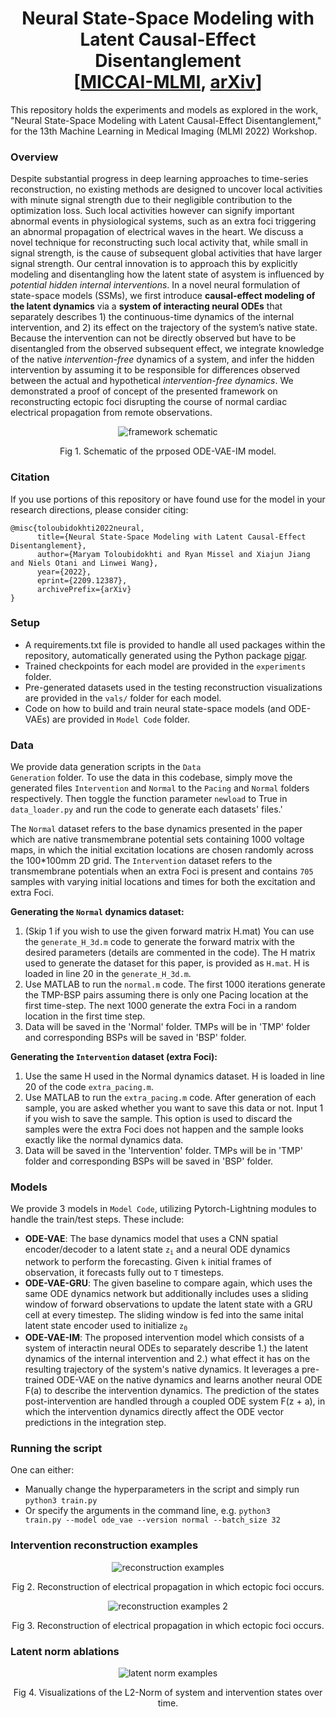 <h1 align='center'>Neural State-Space Modeling with <br>Latent Causal-Effect Disentanglement<br>
   [<a href='https://sites.google.com/view/mlmi2022/'>MICCAI-MLMI</a>, <a href='https://arxiv.org/abs/2209.12387'>arXiv</a>]</h2>
<p>This repository holds the experiments and models as explored in the work, "Neural State-Space Modeling with
Latent Causal-Effect Disentanglement," for the 13th Machine Learning in Medical Imaging (MLMI 2022) Workshop.</p>

### Overview
Despite substantial progress in deep learning approaches to time-series reconstruction, no existing methods are designed to uncover local activities with minute signal strength due to their negligible contribution to the optimization loss. Such local activities however can signify important abnormal events in physiological systems, such as an extra foci triggering an abnormal propagation of electrical waves in the heart. We discuss a novel technique for reconstructing such local activity that, while small in signal strength, is the cause of subsequent global activities that have larger signal strength. Our central innovation is to approach this by explicitly modeling and disentangling how the latent state of asystem is influenced by <i>potential hidden internal interventions</i>. In a novel neural formulation of state-space models (SSMs), we first introduce <b>causal-effect modeling of the latent dynamics</b> via a <b>system of interacting neural ODEs</b> that separately describes 1) the continuous-time dynamics of the internal intervention, and 2) its effect on the trajectory of the system’s native state. Because the intervention can not be directly observed but have to be disentangled from the observed subsequent effect, we integrate knowledge of the native <i>intervention-free</i> dynamics of a system, and infer the hidden intervention by assuming it to be responsible for differences observed between the actual and hypothetical <i>intervention-free dynamics</i>. We demonstrated a proof of concept of the presented framework on reconstructing ectopic foci disrupting the course of normal cardiac electrical propagation from remote observations.
<p align='center'><img src="https://user-images.githubusercontent.com/32918812/182524083-9407cb3d-e42f-4945-bc9b-f7c3492ab531.png" alt="framework schematic" )/></p>
<p align='center'>Fig 1. Schematic of the prposed ODE-VAE-IM model.</p>

### Citation
If you use portions of this repository or have found use for the model in your research directions, please consider citing:
```
@misc{toloubidokhti2022neural,
      title={Neural State-Space Modeling with Latent Causal-Effect Disentanglement}, 
      author={Maryam Toloubidokhti and Ryan Missel and Xiajun Jiang and Niels Otani and Linwei Wang},
      year={2022},
      eprint={2209.12387},
      archivePrefix={arXiv}
}
```

### Setup
- A requirements.txt file is provided to handle all used packages within the repository, automatically generated using the Python package <a href="https://pypi.org/project/pigar/">pigar</a>. 
- Trained checkpoints for each model are provided in the <code>experiments</code> folder.
- Pre-generated datasets used in the testing reconstruction visualizations are provided in the <code>vals/</code> folder for each model.
- Code on how to build and train neural state-space models (and ODE-VAEs) are provided in <code>Model Code</code> folder.

### Data
We provide data generation scripts in the <code>Data Generation</code> folder. To use the data in this codebase, simply move the
generated files <code>Intervention</code> and <code>Normal</code> to the <code>Pacing</code> and <code>Normal</code> folders respectively. Then toggle the
function parameter <code>newload</code> to True in <code>data_loader.py</code> and run the code to generate each datasets' files.'

The <code>Normal</code> dataset refers to the base dynamics presented in the paper which are native transmembrane potential sets containing 1000 voltage maps, in which the initial excitation locations are chosen randomly across the 100*100mm 2D grid. The <code>Intervention</code> dataset refers to the transmembrane potentials when an extra Foci is present and contains <code>705</code> samples with varying initial locations and times for both the excitation and extra Foci.

<b>Generating the <code>Normal</code> dynamics dataset:</b>
1. (Skip 1 if you wish to use the given forward matrix H.mat) You can use the <code>generate_H_3d.m</code> code to generate the forward matrix with the desired parameters (details are commented in the code). The H matrix used to generate the dataset for this paper, is provided as <code>H.mat</code>. H is loaded in line 20 in the <code>generate_H_3d.m</code>.
2. Use MATLAB to run the <code>normal.m</code> code. The first 1000 iterations generate the TMP-BSP pairs assuming there is only one Pacing location
at the first time-step. The next 1000 generate the extra Foci in a random location in the first time step.
3. Data will be saved in the 'Normal' folder. TMPs will be in 'TMP' folder and corresponding BSPs will be saved in 'BSP' folder.

<b>Generating the <code>Intervention</code> dataset (extra Foci):</b>
1. Use the same H used in the Normal dynamics dataset. H is loaded in line 20 of the code <code>extra_pacing.m</code>.
2. Use MATLAB to run the <code>extra_pacing.m</code> code. After generation of each sample, you are asked whether you want to save this data or not. Input 1 if you wish to save the sample. This option is used to discard the samples were the extra Foci does not happen and the sample
looks exactly like the normal dynamics data.
3. Data will be saved in the 'Intervention' folder. TMPs will be in 'TMP' folder and corresponding BSPs will be saved in 'BSP' folder.

### Models
We provide 3 models in <code>Model Code</code>, utilizing Pytorch-Lightning modules to handle the train/test steps. These include:
- <b>ODE-VAE</b>: The base dynamics model that uses a CNN spatial encoder/decoder to a latent state <code>z<sub>i</sub></code> and a neural ODE dynamics network to perform the forecasting. Given <code>k</code> initial frames of observation, it forecasts fully out to <code>T</code> timesteps.
- <b>ODE-VAE-GRU</b>: The given baseline to compare again, which uses the same ODE dynamics network but additionally includes uses a sliding window of forward observations to update the latent state with a GRU cell at every timestep. The sliding window is fed into the same inital latent state encoder used to initialize <code>z<sub>0</sub></code> 
- <b>ODE-VAE-IM</b>: The proposed intervention model which consists of a system of interactin neural ODEs to separately describe 1.) the latent dynamics of the internal intervention and 2.) what effect it has on the resulting trajectory of the system's native dynamics. It leverages a pre-trained ODE-VAE on the native dynamics and learns another neural ODE F(a) to describe the intervention dynamics. The prediction of the states post-intervention are handled through a coupled ODE system F(z + a), in which the intervention dynamics directly affect the ODE vector predictions in the integration step.

### Running the script
One can either:
- Manually change the hyperparameters in the script and simply run <code>python3 train.py</code>
- Or specify the arguments in the command line, e.g. <code>python3 train.py --model ode_vae --version normal --batch_size 32</code>

### Intervention reconstruction examples

<p align='center'><img src="https://user-images.githubusercontent.com/32918812/182524945-1b5a8f9e-ba01-4fc3-a502-047fe8421a73.png" alt="reconstruction examples" )/></p>
<p align='center'>Fig 2. Reconstruction of electrical propagation in which ectopic foci occurs.</p>

<p align='center'><img src="https://user-images.githubusercontent.com/32918812/182525703-186c4f1e-bf01-4a29-a01b-a7016967a282.png" alt="reconstruction examples 2" )/></p>
<p align='center'>Fig 3. Reconstruction of electrical propagation in which ectopic foci occurs.</p>

### Latent norm ablations

<p align='center'><img src="https://user-images.githubusercontent.com/32918812/182527284-ae2540b5-b841-40d9-8467-3048b31bfc03.png" alt="latent norm examples" )/></p>
<p align='center'>Fig 4. Visualizations of the L2-Norm of system and intervention states over time.</p>
